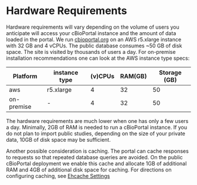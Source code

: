 # Hardware Requirements

Hardware requirements will vary depending on the volume of users you anticipate
will access your cBioPortal instance and the amount of data loaded in the
portal. We run [cbioportal.org](https://www.cbioportal.org) on an AWS r5.xlarge
instance with 32 GB and 4 vCPUs. The public database consumes ~50 GB of disk
space. The site is visited by thousands of users a day. For on-premise
installation recommendations one can look at the AWS instance type specs:
 
| Platform | instance type | (v)CPUs | RAM(GB) | Storage (GB) |
| ------------- | ------------- | ------------- | ------------- | ------------- |
| aws | r5.xlarge | 4 | 32 | 50 |
| on-premise | - | 4 | 32 | 50 |


The hardware requirements are much lower when one has only a few users a day.
Minimally, 2GB of RAM is needed to run a cBioPortal instance. If you do not
plan to import public studies, depending on the size of your private data, 10GB
of disk space may be sufficient.

Another possible consideration is caching. The portal can cache responses to
requests so that repeated database queries are avoided. On the public cBioPortal
deployment we enable this cache and allocate 1GB of additional RAM and 4GB of
additional disk space for caching. For directions on configuring caching, see
[Ehcache Settings](/deployment/customization/application.properties-Reference.md#cache-settings)
